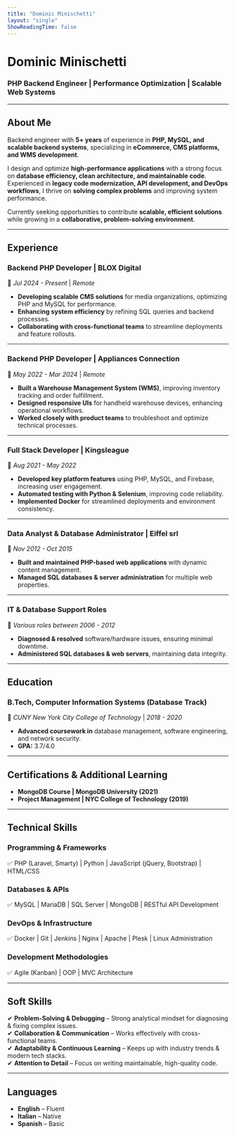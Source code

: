 ```yaml
---
title: "Dominic Minischetti"
layout: "single"
ShowReadingTime: false
---
```


# **Dominic Minischetti**  
### **PHP Backend Engineer | Performance Optimization | Scalable Web Systems**  

---

## **About Me**  
Backend engineer with **5+ years** of experience in **PHP, MySQL, and scalable backend systems**, specializing in **eCommerce, CMS platforms, and WMS development**.  

I design and optimize **high-performance applications** with a strong focus on **database efficiency, clean architecture, and maintainable code**. Experienced in **legacy code modernization, API development, and DevOps workflows**, I thrive on **solving complex problems** and improving system performance.  

Currently seeking opportunities to contribute **scalable, efficient solutions** while growing in a **collaborative, problem-solving environment**.

---

## **Experience**  

### **Backend PHP Developer | BLOX Digital**  
📍 *Jul 2024 - Present* | *Remote*  
- **Developing scalable CMS solutions** for media organizations, optimizing PHP and MySQL for performance.  
- **Enhancing system efficiency** by refining SQL queries and backend processes.  
- **Collaborating with cross-functional teams** to streamline deployments and feature rollouts.  

---

### **Backend PHP Developer | Appliances Connection**  
📍 *May 2022 - Mar 2024* | *Remote*  
- **Built a Warehouse Management System (WMS)**, improving inventory tracking and order fulfillment.  
- **Designed responsive UIs** for handheld warehouse devices, enhancing operational workflows.  
- **Worked closely with product teams** to troubleshoot and optimize technical processes.  

---

### **Full Stack Developer | Kingsleague**  
📍 *Aug 2021 - May 2022*  
- **Developed key platform features** using PHP, MySQL, and Firebase, increasing user engagement.  
- **Automated testing with Python & Selenium**, improving code reliability.  
- **Implemented Docker** for streamlined deployments and environment consistency.  

---

### **Data Analyst & Database Administrator | Eiffel srl**  
📍 *Nov 2012 - Oct 2015*  
- **Built and maintained PHP-based web applications** with dynamic content management.  
- **Managed SQL databases & server administration** for multiple web properties.  

---

### **IT & Database Support Roles**  
📍 *Various roles between 2006 - 2012*  
- **Diagnosed & resolved** software/hardware issues, ensuring minimal downtime.  
- **Administered SQL databases & web servers**, maintaining data integrity.  

---

## **Education**  

### **B.Tech, Computer Information Systems (Database Track)**  
📍 *CUNY New York City College of Technology* | *2018 - 2020*  
- **Advanced coursework in** database management, software engineering, and network security.  
- **GPA:** 3.7/4.0  

---

## **Certifications & Additional Learning**  

- **MongoDB Course | MongoDB University (2021)**  
- **Project Management | NYC College of Technology (2019)**  

---

## **Technical Skills**  

### **Programming & Frameworks**  
✅ PHP (Laravel, Smarty) | Python | JavaScript (jQuery, Bootstrap) | HTML/CSS  

### **Databases & APIs**  
✅ MySQL | MariaDB | SQL Server | MongoDB | RESTful API Development  

### **DevOps & Infrastructure**  
✅ Docker | Git | Jenkins | Nginx | Apache | Plesk | Linux Administration  

### **Development Methodologies**  
✅ Agile (Kanban) | OOP | MVC Architecture  

---

## **Soft Skills**  
✔ **Problem-Solving & Debugging** – Strong analytical mindset for diagnosing & fixing complex issues.  
✔ **Collaboration & Communication** – Works effectively with cross-functional teams.  
✔ **Adaptability & Continuous Learning** – Keeps up with industry trends & modern tech stacks.  
✔ **Attention to Detail** – Focus on writing maintainable, high-quality code.  

---

## **Languages**  
- **English** – Fluent  
- **Italian** – Native  
- **Spanish** – Basic  